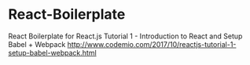 # React-Boilerplate
React Boilerplate for React.js Tutorial 1 - Introduction to React and Setup Babel + Webpack
http://www.codemio.com/2017/10/reactjs-tutorial-1-setup-babel-webpack.html

